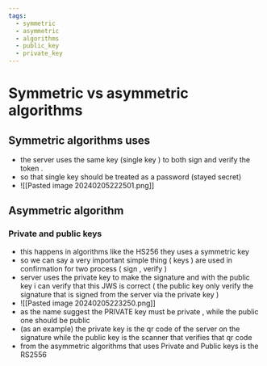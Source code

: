 ```yaml
---
tags:
  - symmetric
  - asymmetric
  - algorithms
  - public_key
  - private_key
---
```

# Symmetric vs asymmetric algorithms
## Symmetric algorithms uses 
- the server uses the same key (single key ) to both sign and verify the token .
- so that single key should be treated as a password (stayed secret)
- ![[Pasted image 20240205222501.png]]
## Asymmetric algorithm
### Private and public keys
- this happens in algorithms like the HS256 they uses a  symmetric key 
- so we can say a very important simple thing ( keys ) are used in confirmation for two process ( sign , verify )
- server uses the private key to make the signature and with the public key i can verify that this JWS is correct ( the public key only verify the signature that is signed from the server via the private key )
- ![[Pasted image 20240205223250.png]]
- as the name suggest the PRIVATE key must be private  , while the public one should be public 
- (as an example) the private key is the qr code of the server on the signature while the public key is the scanner that verifies that qr code
- from the asymmetric algorithms that uses  Private and Public keys  is the  RS2556
